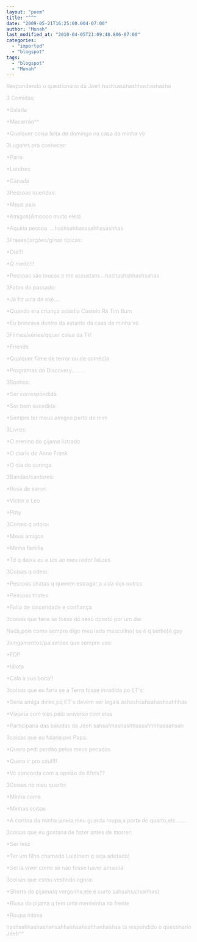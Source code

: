 ```yaml
---
layout: "poem"
title: "^^"
date: "2009-05-21T16:25:00.004-07:00"
author: "Monah"
last_modified_at: "2010-04-05T21:09:48.806-07:00"
categories:
  - "imported"
  - "blogspot"
tags:
  - "blogspot"
  - "Monah"
---
```


<span style="COLOR: rgb(204,204,204)">Respondendo o questionario da Jéeh hashsasahashhashashasha

</span><span style="COLOR: rgb(204,204,204)">

</span><span style="COLOR: rgb(204,204,204)">3 Comidas:

</span><span style="COLOR: rgb(204,204,204)">*Salada

</span><span style="COLOR: rgb(204,204,204)">*Macarrão^^

</span><span style="COLOR: rgb(204,204,204)">*Qualquer coisa feita de domingo na casa da minha vó

</span><span style="COLOR: rgb(204,204,204)">

</span><span style="COLOR: rgb(204,204,204)">3Lugares pra conhecer:

</span><span style="COLOR: rgb(204,204,204)">*Paris

</span><span style="COLOR: rgb(204,204,204)">*Londres

</span><span style="COLOR: rgb(204,204,204)">*Canada

</span><span style="COLOR: rgb(204,204,204)">

</span><span style="COLOR: rgb(204,204,204)">3Pessoas queridas:

</span><span style="COLOR: rgb(204,204,204)">*Meus pais

</span><span style="COLOR: rgb(204,204,204)">*Amigos(Amoooo muito eles)

</span><span style="COLOR: rgb(204,204,204)">*Aquela pessoa.....hashsahhasssahhasashhas

</span><span style="COLOR: rgb(204,204,204)">

</span><span style="COLOR: rgb(204,204,204)">3Frases/jargões/gírias típicas:

</span><span style="COLOR: rgb(204,204,204)">*Oie!!!

</span><span style="COLOR: rgb(204,204,204)">*Q medo!!!

</span><span style="COLOR: rgb(204,204,204)">*Pessoas são loucas e me assustam....hashashshhashsahas

</span><span style="COLOR: rgb(204,204,204)">

</span><span style="COLOR: rgb(204,204,204)">3Fatos do passado:

</span><span style="COLOR: rgb(204,204,204)">*Já fiz aula de axé.....

</span><span style="COLOR: rgb(204,204,204)">*Quando era criança assistia Castelo Rá Tim Bum

</span><span style="COLOR: rgb(204,204,204)">*Eu brincava dentro da estante da casa da minha vó

</span><span style="COLOR: rgb(204,204,204)">

</span><span style="COLOR: rgb(204,204,204)">3Filmes/séries/qquer coisa da TV:

</span><span style="COLOR: rgb(204,204,204)">*Friends

</span><span style="COLOR: rgb(204,204,204)">*Qualquer filme de terror ou de comédia

</span><span style="COLOR: rgb(204,204,204)">*Programas do Discovery.........

</span><span style="COLOR: rgb(204,204,204)">

</span><span style="COLOR: rgb(204,204,204)">3Sonhos:

</span><span style="COLOR: rgb(204,204,204)">*Ser correspondida

</span><span style="COLOR: rgb(204,204,204)">*Ser bem sucedida

</span><span style="COLOR: rgb(204,204,204)">*Sempre ter meus amigos perto de mim

</span><span style="COLOR: rgb(204,204,204)">

</span><span style="COLOR: rgb(204,204,204)">3Livros:

</span><span style="COLOR: rgb(204,204,204)">*O menino do pijama listrado

</span><span style="COLOR: rgb(204,204,204)">*O diario de Anne Frank

</span><span style="COLOR: rgb(204,204,204)">*O dia do curinga

</span><span style="COLOR: rgb(204,204,204)">

</span><span style="COLOR: rgb(204,204,204)">3Bandas/cantores:

</span><span style="COLOR: rgb(204,204,204)">*Rosa de saron

</span><span style="COLOR: rgb(204,204,204)">*Victor e Leo

</span><span style="COLOR: rgb(204,204,204)">*Pitty

</span><span style="COLOR: rgb(204,204,204)">

</span><span style="COLOR: rgb(204,204,204)">3Coisas q adoro:

</span><span style="COLOR: rgb(204,204,204)">*Meus amigos

</span><span style="COLOR: rgb(204,204,204)">*Minha família

</span><span style="COLOR: rgb(204,204,204)">*Td q deixa eu e tds ao meu redor felizes

</span><span style="COLOR: rgb(204,204,204)">

</span><span style="COLOR: rgb(204,204,204)">3Coisas q odeio:

</span><span style="COLOR: rgb(204,204,204)">*Pessoas chatas q querem estragar a vida dos outros

</span><span style="COLOR: rgb(204,204,204)">*Pessoas tristes

</span><span style="COLOR: rgb(204,204,204)">*Falta de sinceridade e confiança

</span><span style="COLOR: rgb(204,204,204)">

</span><span style="COLOR: rgb(204,204,204)">3coisas que faria se fosse do sexo oposto por um dia:

</span><span style="COLOR: rgb(204,204,204)">Nada,pois como sempre digo meu lado masculino( se é q tenho)é gay

</span><span style="COLOR: rgb(204,204,204)">

</span><span style="COLOR: rgb(204,204,204)">3xingamentos/palavrões que sempre uso:

</span><span style="COLOR: rgb(204,204,204)">*FDP

</span><span style="COLOR: rgb(204,204,204)">*Idiota

</span><span style="COLOR: rgb(204,204,204)">*Cala a sua boca!!

</span><span style="COLOR: rgb(204,204,204)">

</span><span style="COLOR: rgb(204,204,204)">3coisas que eu faria se a Terra fosse invadida po ET's:

</span><span style="COLOR: rgb(204,204,204)">*Seria amiga deles,pq ET´s devem ser legais ashashsahsahashsahhhas

</span><span style="COLOR: rgb(204,204,204)">*Viajaria com eles pelo universo com eles

</span><span style="COLOR: rgb(204,204,204)">*Participaria das baladas da Jéeh sahsahhashashhassahhhhassahsah

</span><span style="COLOR: rgb(204,204,204)">

</span><span style="COLOR: rgb(204,204,204)">3coisas que eu falaria pro Papa:

</span><span style="COLOR: rgb(204,204,204)">*Quero pedi perdão pelos meus pecados

</span><span style="COLOR: rgb(204,204,204)">*Quero ir pro céu!!!!

</span><span style="COLOR: rgb(204,204,204)">*Vc concorda com a opnião do Khris??

</span><span style="COLOR: rgb(204,204,204)">

</span><span style="COLOR: rgb(204,204,204)">3Coisas no meu quarto:

</span><span style="COLOR: rgb(204,204,204)">*Minha cama

</span><span style="COLOR: rgb(204,204,204)">*Minhas coisas

</span><span style="COLOR: rgb(204,204,204)">*A cortina da minha janela,meu guarda roupa,a porta do quarto,etc.......

</span><span style="COLOR: rgb(204,204,204)">

</span><span style="COLOR: rgb(204,204,204)">3coisas que eu gostaria de fazer antes de morrer:

</span><span style="COLOR: rgb(204,204,204)">*Ser feliz

</span><span style="COLOR: rgb(204,204,204)">*Ter um filho chamado Luiz(nem q seja adotado)

</span><span style="COLOR: rgb(204,204,204)">*Sei lá viver como se não fosse haver amanhã

</span><span style="COLOR: rgb(204,204,204)">

</span><span style="COLOR: rgb(204,204,204)">3coisas que estou vestindo agora:

</span><span style="COLOR: rgb(204,204,204)">*Shorts do pijama(q vergonha,ele é curto sahashsahsahhas)

</span><span style="COLOR: rgb(204,204,204)">*Blusa do pijama q tem uma menininha na frente

</span><span style="COLOR: rgb(204,204,204)">*Roupa intima

</span><span style="COLOR: rgb(204,204,204)">

</span><span style="COLOR: rgb(204,204,204)">hashsahhashashahsahhashsahsahhashashsa ta respondido o questinario Jéeh^^</span>